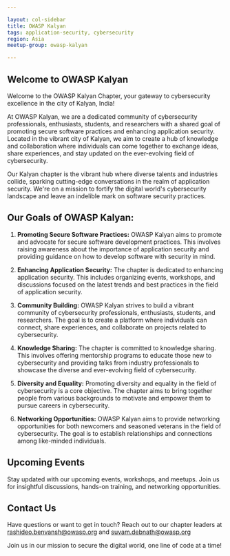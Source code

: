 ```yaml
---

layout: col-sidebar
title: OWASP Kalyan
tags: application-security, cybersecurity
region: Asia
meetup-group: owasp-kalyan

---
```


## Welcome to OWASP Kalyan

Welcome to the OWASP Kalyan Chapter, your gateway to cybersecurity excellence in the city of Kalyan, India!

At OWASP Kalyan, we are a dedicated community of cybersecurity professionals, enthusiasts, students, and researchers with a shared goal of promoting secure software practices and enhancing application security. Located in the vibrant city of Kalyan, we aim to create a hub of knowledge and collaboration where individuals can come together to exchange ideas, share experiences, and stay updated on the ever-evolving field of cybersecurity.

Our Kalyan chapter is the vibrant hub where diverse talents and industries collide, sparking cutting-edge conversations in the realm of application security. We're on a mission to fortify the digital world's cybersecurity landscape and leave an indelible mark on software security practices.

## Our Goals of OWASP Kalyan:

1. **Promoting Secure Software Practices:** OWASP Kalyan aims to promote and advocate for secure software development practices. This involves raising awareness about the importance of application security and providing guidance on how to develop software with security in mind.

2. **Enhancing Application Security:** The chapter is dedicated to enhancing application security. This includes organizing events, workshops, and discussions focused on the latest trends and best practices in the field of application security.

3. **Community Building:** OWASP Kalyan strives to build a vibrant community of cybersecurity professionals, enthusiasts, students, and researchers. The goal is to create a platform where individuals can connect, share experiences, and collaborate on projects related to cybersecurity.

4. **Knowledge Sharing:** The chapter is committed to knowledge sharing. This involves offering mentorship programs to educate those new to cybersecurity and providing talks from industry professionals to showcase the diverse and ever-evolving field of cybersecurity.

5. **Diversity and Equality:** Promoting diversity and equality in the field of cybersecurity is a core objective. The chapter aims to bring together people from various backgrounds to motivate and empower them to pursue careers in cybersecurity.

6. **Networking Opportunities:** OWASP Kalyan aims to provide networking opportunities for both newcomers and seasoned veterans in the field of cybersecurity. The goal is to establish relationships and connections among like-minded individuals.

## Upcoming Events

Stay updated with our upcoming events, workshops, and meetups. Join us for insightful discussions, hands-on training, and networking opportunities.

## Contact Us

Have questions or want to get in touch? Reach out to our chapter leaders at [rashideo.benvansh@owasp.org](mailto:rashideo.benvansh@owasp.org) and [suvam.debnath@owasp.org](mailto:suvam.debnath@owasp.org) 

Join us in our mission to secure the digital world, one line of code at a time!

